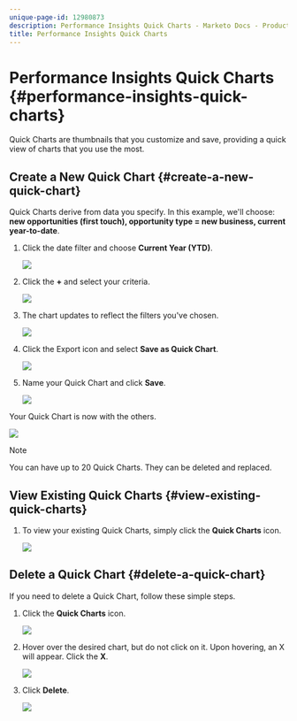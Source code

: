 ```yaml
---
unique-page-id: 12980873
description: Performance Insights Quick Charts - Marketo Docs - Product Documentation
title: Performance Insights Quick Charts
---
```


# Performance Insights Quick Charts {#performance-insights-quick-charts}

Quick Charts are thumbnails that you customize and save, providing a quick view of charts that you use the most.

## Create a New Quick Chart {#create-a-new-quick-chart}

Quick Charts derive from data you specify. In this example, we'll choose: **new opportunities (first touch), opportunity type = new business, current year-to-date**.

1. Click the date filter and choose **Current Year (YTD)**.

   ![](assets/1-2.png)

1. Click the **+** and select your criteria.

   ![](assets/2-2.png)

1. The chart updates to reflect the filters you've chosen.

   ![](assets/3-3.png)

1. Click the Export icon and select **Save as Quick Chart**.

   ![](assets/4-2.png)

1. Name your Quick Chart and click **Save**.

   ![](assets/5-3.png)

Your Quick Chart is now with the others.

![](assets/6-3.png)

>[!NOTE]
>
>You can have up to 20 Quick Charts. They can be deleted and replaced.

## View Existing Quick Charts {#view-existing-quick-charts}

1. To view your existing Quick Charts, simply click the **Quick Charts** icon.

   ![](assets/7-1.png)

## Delete a Quick Chart {#delete-a-quick-chart}

If you need to delete a Quick Chart, follow these simple steps.

1. Click the **Quick Charts** icon.

   ![](assets/8-1.png)

1. Hover over the desired chart, but do not click on it. Upon hovering, an X will appear. Click the **X**.

   ![](assets/9-2.png)

1. Click **Delete**.

   ![](assets/10-1.png)

